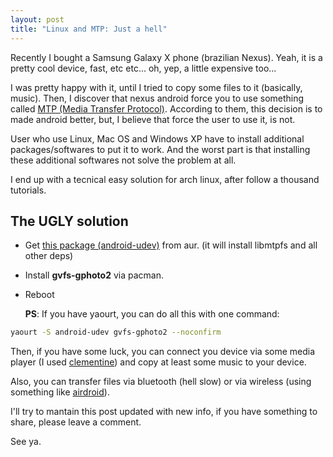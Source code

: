 ```yaml
---
layout: post
title: "Linux and MTP: Just a hell"
---
```


Recently I bought a Samsung Galaxy X phone (brazilian Nexus). Yeah, it is a
pretty cool device, fast, etc etc... oh, yep, a little expensive too...

I was pretty happy with it, until I tried to copy some files to it
(basically, music). Then, I discover that nexus android force you to use
something called
[MTP (Media Transfer Protocol)](http://en.wikipedia.org/wiki/Media_Transfer_Protocol).
According to them, this decision is to made android better, but, I believe
that force the user to use it, is not.

User who use Linux, Mac OS and Windows XP have to install additional
packages/softwares to put it to work. And the worst part is that installing
these additional softwares not solve the problem at all.

I end up with a tecnical easy solution for arch linux, after follow a
thousand tutorials.

## The **UGLY** solution

* Get
[this package (android-udev)](https://aur.archlinux.org/packages/android-udev-git/)
from aur. (it will install libmtpfs and all other deps)
* Install **gvfs-gphoto2** via pacman.
* Reboot

  **PS**: If you have yaourt, you can do all this with one command:

```bash
yaourt -S android-udev gvfs-gphoto2 --noconfirm
```

Then, if you have some luck, you can connect you device via some media player
(I used [clementine](http://code.google.com/p/clementine-player/)) and copy at
least some music to your device.

Also, you can transfer files via bluetooth (hell slow) or via wireless
(using something like
[airdroid](https://play.google.com/store/apps/details?id=com.sand.airdroid)).

I'll try to mantain this post updated with new info, if you have something to
share, please leave a comment.

See ya.
